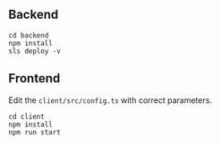 
## Backend

```
cd backend
npm install
sls deploy -v
```

## Frontend

Edit the `client/src/config.ts` with correct parameters.

```
cd client
npm install
npm run start
```

